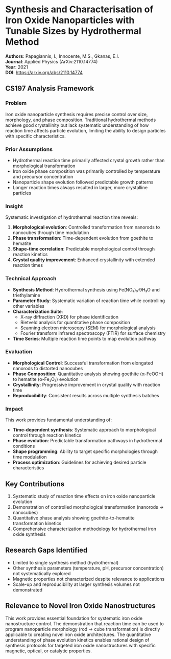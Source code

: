# Synthesis and Characterisation of Iron Oxide Nanoparticles with Tunable Sizes by Hydrothermal Method

**Authors**: Papagiannis, I., Innocente, M.S., Gkanas, E.I.  
**Journal**: Applied Physics (ArXiv:2110.14774)  
**Year**: 2021  
**DOI**: https://arxiv.org/abs/2110.14774

## CS197 Analysis Framework

### Problem
Iron oxide nanoparticle synthesis requires precise control over size, morphology, and phase composition. Traditional hydrothermal methods achieve good crystallinity but lack systematic understanding of how reaction time affects particle evolution, limiting the ability to design particles with specific characteristics.

### Prior Assumptions
- Hydrothermal reaction time primarily affected crystal growth rather than morphological transformation
- Iron oxide phase composition was primarily controlled by temperature and precursor concentration
- Nanoparticle shape evolution followed predictable growth patterns
- Longer reaction times always resulted in larger, more crystalline particles

### Insight
Systematic investigation of hydrothermal reaction time reveals:
1. **Morphological evolution**: Controlled transformation from nanorods to nanocubes through time modulation
2. **Phase transformation**: Time-dependent evolution from goethite to hematite
3. **Shape-time correlation**: Predictable morphological control through reaction kinetics
4. **Crystal quality improvement**: Enhanced crystallinity with extended reaction times

### Technical Approach
- **Synthesis Method**: Hydrothermal synthesis using Fe(NO₃)₃·9H₂O and triethylamine
- **Parameter Study**: Systematic variation of reaction time while controlling other variables
- **Characterization Suite**:
  - X-ray diffraction (XRD) for phase identification
  - Rietveld analysis for quantitative phase composition
  - Scanning electron microscopy (SEM) for morphological analysis
  - Fourier transform infrared spectroscopy (FTIR) for surface chemistry
- **Time Series**: Multiple reaction time points to map evolution pathway

### Evaluation
- **Morphological Control**: Successful transformation from elongated nanorods to distorted nanocubes
- **Phase Composition**: Quantitative analysis showing goethite (α-FeOOH) to hematite (α-Fe₂O₃) evolution
- **Crystallinity**: Progressive improvement in crystal quality with reaction time
- **Reproducibility**: Consistent results across multiple synthesis batches

### Impact
This work provides fundamental understanding of:
- **Time-dependent synthesis**: Systematic approach to morphological control through reaction kinetics
- **Phase evolution**: Predictable transformation pathways in hydrothermal conditions
- **Shape programming**: Ability to target specific morphologies through time modulation
- **Process optimization**: Guidelines for achieving desired particle characteristics

## Key Contributions
1. Systematic study of reaction time effects on iron oxide nanoparticle evolution
2. Demonstration of controlled morphological transformation (nanorods → nanocubes)
3. Quantitative phase analysis showing goethite-to-hematite transformation kinetics
4. Comprehensive characterization methodology for hydrothermal iron oxide synthesis

## Research Gaps Identified
- Limited to single synthesis method (hydrothermal)
- Other synthesis parameters (temperature, pH, precursor concentration) not systematically explored
- Magnetic properties not characterized despite relevance to applications
- Scale-up and reproducibility at larger synthesis volumes not demonstrated

## Relevance to Novel Iron Oxide Nanostructures
This work provides essential foundation for systematic iron oxide nanostructure control. The demonstration that reaction time can be used to program nanoparticle morphology (rod → cube transformation) is directly applicable to creating novel iron oxide architectures. The quantitative understanding of phase evolution kinetics enables rational design of synthesis protocols for targeted iron oxide nanostructures with specific magnetic, optical, or catalytic properties.